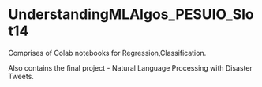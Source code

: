 # UnderstandingMLAlgos_PESUIO_Slot14
Comprises of Colab notebooks for Regression,Classification.

Also contains the final project - Natural Language Processing with Disaster Tweets.
